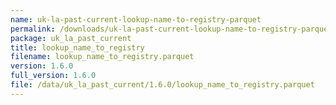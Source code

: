 ```yaml
---
name: uk-la-past-current-lookup-name-to-registry-parquet
permalink: /downloads/uk-la-past-current-lookup-name-to-registry-parquet/1_6_0
package: uk_la_past_current
title: lookup_name_to_registry
filename: lookup_name_to_registry.parquet
version: 1.6.0
full_version: 1.6.0
file: /data/uk_la_past_current/1.6.0/lookup_name_to_registry.parquet
---
```

